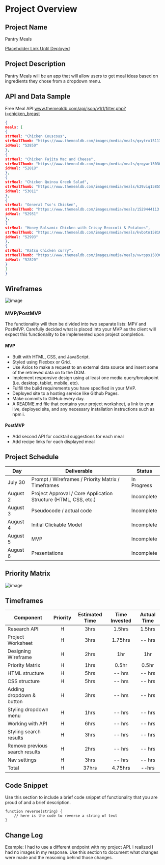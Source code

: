 # Project Overview

## Project Name

Pantry Meals

[Placeholder Link Until Deployed ](https://git.generalassemb.ly/niaemani/css-responsive-design-lesson.com)

## Project Description

Pantry Meals will be an app that will allow users to get meal ideas based on ingredients they chose from a dropdown menu.

## API and Data Sample

Free Meal API www.themealdb.com/api/json/v1/1/filter.php?i=chicken_breast

```json
{
meals: [
{
strMeal: "Chicken Couscous",
strMealThumb: "https://www.themealdb.com/images/media/meals/qxytrx1511304021.jpg",
idMeal: "52850"
},
{
strMeal: "Chicken Fajita Mac and Cheese",
strMealThumb: "https://www.themealdb.com/images/media/meals/qrqywr1503066605.jpg",
idMeal: "52818"
},
{
strMeal: "Chicken Quinoa Greek Salad",
strMealThumb: "https://www.themealdb.com/images/media/meals/k29viq1585565980.jpg",
idMeal: "53011"
},
{
strMeal: "General Tso's Chicken",
strMealThumb: "https://www.themealdb.com/images/media/meals/1529444113.jpg",
idMeal: "52951"
},
{
strMeal: "Honey Balsamic Chicken with Crispy Broccoli & Potatoes",
strMealThumb: "https://www.themealdb.com/images/media/meals/kvbotn1581012881.jpg",
idMeal: "52993"
},
{
strMeal: "Katsu Chicken curry",
strMealThumb: "https://www.themealdb.com/images/media/meals/vwrpps1503068729.jpg",
idMeal: "52820"
}
]
}
```

## Wireframes

![image](https://user-images.githubusercontent.com/83891591/127759966-b0c9563e-d1f7-456a-87f1-7ac0daf33355.png)


### MVP/PostMVP

The functionality will then be divided into two separate lists: MPV and PostMVP.  Carefully decided what is placed into your MVP as the client will expect this functionality to be implemented upon project completion.  

#### MVP 

- Built with HTML, CSS, and JavaScript.
- Styled using Flexbox or Grid.
- Use Axios to make a request to an external data source and insert some of the retrieved data on to the DOM.
- Implement responsive design using at least one media query/breakpoint (i.e. desktop, tablet, mobile, etc).
- Fulfill the build requirements you have specified in your MVP.
- Deployed site to a hosting service like Github Pages.
- Make commits to GitHub every day.
- A README.md file that contains your project worksheet, a link to your live, deployed site, and any necessary installation instructions such as npm i.

#### PostMVP  

- Add second API for cocktail suggestions for each meal
- Add recipe links for each displayed meal


## Project Schedule


|  Day | Deliverable | Status
|---|---| ---|
|July 30| Prompt / Wireframes / Priority Matrix / Timeframes | In Progress
|August 2| Project Approval / Core Application Structure (HTML, CSS, etc.) | Incomplete
|August 3| Pseudocode / actual code | Incomplete
|August 4| Initial Clickable Model  | Incomplete
|August 5| MVP | Incomplete
|August 6| Presentations | Incomplete

## Priority Matrix

![image](https://user-images.githubusercontent.com/83891591/127780528-5b23b0e6-20a0-4aa3-b572-4088934c721f.png)


## Timeframes

| Component | Priority | Estimated Time | Time Invested | Actual Time |
| --- | :---: |  :---: | :---: | :---: |
| Research API | H | 3hrs| 1.5hrs | 1.5hrs |
| Project Worksheet | H | 3hrs| 1.75hrs | -- hrs |
| Designing Wireframe | H | 2hrs| 1hr | 1hr |
| Priority Matrix | H | 1hrs| 0.5hr | 0.5hr |
| HTML structure | H | 5hrs| -- hrs | -- hrs |
| CSS structure | H | 5hrs| -- hrs | -- hrs |
| Adding dropdown & button | H | 3hrs| -- hrs | -- hrs |
| Styling dropdown menu | H | 1hrs| -- hrs | -- hrs |
| Working with API | H | 6hrs| -- hrs | -- hrs |
| Styling search results | H | 3hrs| -- hrs | -- hrs |
| Remove previous search results | H | 2hrs| -- hrs | -- hrs |
| Nav settings | H | 3hrs| -- hrs | -- hrs |
| Total | H | 37hrs| 4.75hrs | --hrs |

## Code Snippet

Use this section to include a brief code snippet of functionality that you are proud of and a brief description.  

```
function reverse(string) {
	// here is the code to reverse a string of text
}
```

## Change Log
 Example: I had to use a different endpoint with my project API. I realized I had no images in my response.
 Use this section to document what changes were made and the reasoning behind those changes.  
